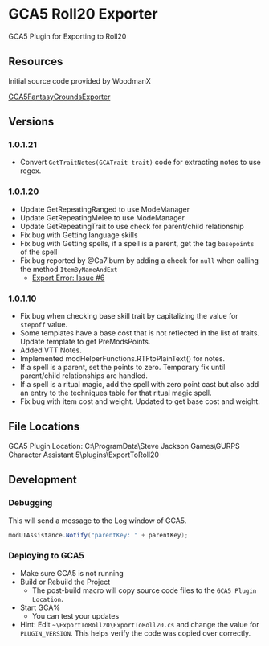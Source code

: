 # GCA5 Roll20 Exporter

GCA5 Plugin for Exporting to Roll20

## Resources

Initial source code provided by WoodmanX

[GCA5FantasyGroundsExporter](https://github.com/WoodmanX/GCA5FantasyGroundsExporter)

## Versions

### 1.0.1.21

- Convert `GetTraitNotes(GCATrait trait)` code for extracting notes to use regex.

### 1.0.1.20

- Update GetRepeatingRanged to use ModeManager
- Update GetRepeatingMelee to use ModeManager
- Update GetRepeatingTrait to use check for parent/child relationship
- Fix bug with Getting language skills
- Fix bug with Getting spells, if a spell is a parent, get the tag `basepoints` of the spell
- Fix bug reported by @Ca7iburn by adding a check for `null` when calling the method `ItemByNameAndExt`
  - [Export Error: Issue #6](https://github.com/MadCoder253/GCA5Roll20Exporter/issues/6)

### 1.0.1.10

- Fix bug when checking base skill trait by capitalizing the value for `stepoff` value.
- Some templates have a base cost that is not reflected in the list of traits. Update template to get PreModsPoints.
- Added VTT Notes.
- Implemented modHelperFunctions.RTFtoPlainText() for notes.
- If a spell is a parent, set the points to zero. Temporary fix until parent/child relationships are handled.
- If a spell is a ritual magic, add the spell with zero point cast but also add an entry to the techniques table for that ritual magic spell.
- Fix bug with item cost and weight. Updated to get base cost and weight.

## File Locations

GCA5 Plugin Location: C:\ProgramData\Steve Jackson Games\GURPS Character Assistant 5\plugins\ExportToRoll20

## Development

### Debugging

This will send a message to the Log window of GCA5.

```csharp
modUIAssistance.Notify("parentKey: " + parentKey);
```

### Deploying to GCA5

- Make sure GCA5 is not running
- Build or Rebuild the Project
  - The post-build macro will copy source code files to the `GCA5 Plugin Location`.
- Start GCA%
  - You can test your updates
- Hint: Edit `~\ExportToRoll20\ExportToRoll20.cs` and change the value for `PLUGIN_VERSION`. This helps verify the code was copied over correctly.
